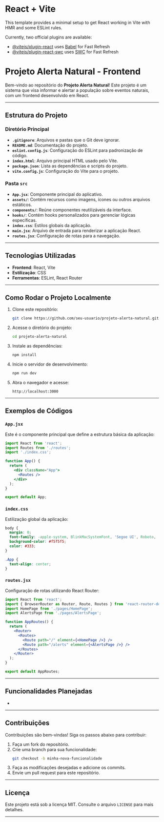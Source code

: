 # React + Vite

This template provides a minimal setup to get React working in Vite with HMR and some ESLint rules.

Currently, two official plugins are available:

- [@vitejs/plugin-react](https://github.com/vitejs/vite-plugin-react/blob/main/packages/plugin-react/README.md) uses [Babel](https://babeljs.io/) for Fast Refresh
- [@vitejs/plugin-react-swc](https://github.com/vitejs/vite-plugin-react-swc) uses [SWC](https://swc.rs/) for Fast Refresh


# Projeto Alerta Natural - Frontend

Bem-vindo ao repositório do **Projeto Alerta Natural**! Este projeto é um sistema que visa informar e alertar a população sobre eventos naturais, com um frontend desenvolvido em React.

---

## Estrutura do Projeto

### Diretório Principal

- **`.gitignore`**: Arquivos e pastas que o Git deve ignorar.
- **`README.md`**: Documentação do projeto.
- **`eslint.config.js`**: Configuração do ESLint para padronização de código.
- **`index.html`**: Arquivo principal HTML usado pelo Vite.
- **`package.json`**: Lista as dependências e scripts do projeto.
- **`vite.config.js`**: Configuração do Vite para o projeto.

### Pasta `src`

- **`App.jsx`**: Componente principal do aplicativo.
- **`assets/`**: Contém recursos como imagens, ícones ou outros arquivos estáticos.
- **`components/`**: Reúne componentes reutilizáveis da interface.
- **`hooks/`**: Contém hooks personalizados para gerenciar lógicas específicas.
- **`index.css`**: Estilos globais da aplicação.
- **`main.jsx`**: Arquivo de entrada para renderizar a aplicação React.
- **`routes.jsx`**: Configuração de rotas para a navegação.

---

## Tecnologias Utilizadas

- **Frontend**: React, Vite
- **Estilização**: CSS
- **Ferramentas**: ESLint, React Router

---

## Como Rodar o Projeto Localmente

1. Clone este repositório:
   ```bash
   git clone https://github.com/seu-usuario/projeto-alerta-natural.git
   ```
2. Acesse o diretório do projeto:
   ```bash
   cd projeto-alerta-natural
   ```
3. Instale as dependências:
   ```bash
   npm install
   ```
4. Inicie o servidor de desenvolvimento:
   ```bash
   npm run dev
   ```
5. Abra o navegador e acesse:
   ```
   http://localhost:3000
   ```

---

## Exemplos de Códigos

### `App.jsx`

Este é o componente principal que define a estrutura básica da aplicação:

```jsx
import React from 'react';
import Routes from './routes';
import './index.css';

function App() {
  return (
    <div className="App">
      <Routes />
    </div>
  );
}

export default App;
```

### `index.css`

Estilização global da aplicação:

```css
body {
  margin: 0;
  font-family: -apple-system, BlinkMacSystemFont, 'Segoe UI', Roboto, 'Helvetica Neue', Arial, sans-serif;
  background-color: #f5f5f5;
  color: #333;
}

.App {
  text-align: center;
}
```

### `routes.jsx`

Configuração de rotas utilizando React Router:

```jsx
import React from 'react';
import { BrowserRouter as Router, Route, Routes } from 'react-router-dom';
import HomePage from './pages/HomePage';
import AlertsPage from './pages/AlertsPage';

function AppRoutes() {
  return (
    <Router>
      <Routes>
        <Route path="/" element={<HomePage />} />
        <Route path="/alerts" element={<AlertsPage />} />
      </Routes>
    </Router>
  );
}

export default AppRoutes;
```

---

## Funcionalidades Planejadas

-

---

## Contribuições

Contribuições são bem-vindas! Siga os passos abaixo para contribuir:

1. Faça um fork do repositório.
2. Crie uma branch para sua funcionalidade:
   ```bash
   git checkout -b minha-nova-funcionalidade
   ```
3. Faça as modificações desejadas e adicione os commits.
4. Envie um pull request para este repositório.

---

## Licença

Este projeto está sob a licença MIT. Consulte o arquivo `LICENSE` para mais detalhes.

---

##